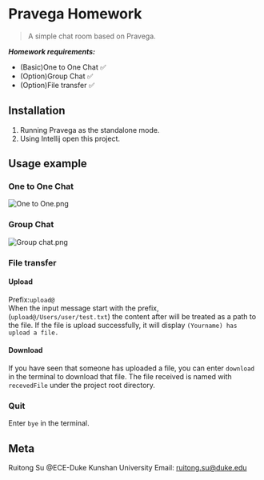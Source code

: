 # Pravega Homework
> A simple chat room based on Pravega.

**_Homework requirements:_**
- (Basic)One to One Chat ✅
- (Option)Group Chat ✅
- (Option)File transfer ✅


## Installation

1. Running Pravega as the standalone mode.  
2. Using Intellij open this project.

## Usage example

### One to One Chat
![One to One.png](https://i.loli.net/2021/11/23/QM93fxhSv7diImD.png)


### Group Chat
![Group chat.png](https://i.loli.net/2021/11/23/LZy85FmrpCzPxuX.png)

### File transfer
#### Upload
Prefix:`upload@`  
When the input message start with the prefix,
(`upload@/Users/user/test.txt`)
the content after will be treated as a path to the file.
If the file is upload successfully, it will display
`(Yourname) has upload a file.`
#### Download
If you have seen that someone has uploaded a file,
you can enter `download` in the terminal to download that file.
The file received is named with `recevedFile` under the project root directory.  
### Quit
Enter `bye` in the terminal.


## Meta

Ruitong Su @ECE-Duke Kunshan University
Email: ruitong.su@duke.edu

